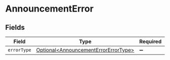 # AnnouncementError


## Fields

| Field                                                                                          | Type                                                                                           | Required                                                                                       | Description                                                                                    |
| ---------------------------------------------------------------------------------------------- | ---------------------------------------------------------------------------------------------- | ---------------------------------------------------------------------------------------------- | ---------------------------------------------------------------------------------------------- |
| `errorType`                                                                                    | [Optional\<AnnouncementErrorErrorType>](../../models/components/AnnouncementErrorErrorType.md) | :heavy_minus_sign:                                                                             | N/A                                                                                            |